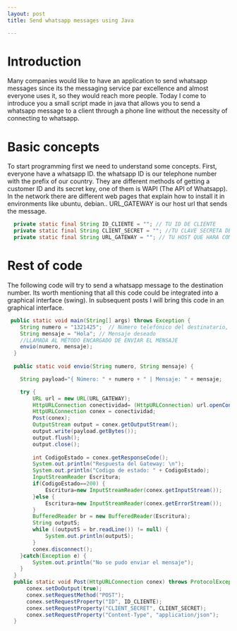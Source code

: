 ```yaml
---
layout: post
title: Send whatsapp messages using Java

---
```


# Introduction
Many companies would like to have an application to send whatsapp messages since its the messaging service par excellence and almost everyone uses it, so they would reach more people.
Today I come to introduce you a small script made in java that allows you to send a whatsapp message to a client through a phone line without the necessity of connecting to whatsapp.
# Basic concepts
To start programming first we need to understand some concepts.
First, everyone have a whatsapp ID. the whatsapp ID is our telephone number with the prefix of our country.
They are different methods of getting a customer ID and its secret key, one of them is WAPI (The API of Whatsapp). In the network there are different web pages that explain how to install it in environments like ubuntu, debian..
URL_GATEWAY is our host url that sends the message.
```java
  private static final String ID_CLIENTE = ""; // TU ID DE CLIENTE
  private static final String CLIENT_SECRET = ""; //TU CLAVE SECRETA DE CLIENTE WHATSAPP
  private static final String URL_GATEWAY = ""; // TU HOST QUE HARA COMO GATEWAY
  ```
# Rest of code

The following code will try to send a whatsapp message to the destination number.
Its worth mentioning that all this code could be integrated into a graphical interface (swing). 
In subsequent posts I will bring this code in an graphical interface.

```java
 public static void main(String[] args) throws Exception {
    String numero = "1321425";  // Número telefónico del destinatario, junto con su código de pais
    String mensaje = "Hola"; // Mensaje deseado
    //LLAMADA AL MÉTODO ENCARGADO DE ENVIAR EL MENSAJE
    envio(numero, mensaje);
  }
  
  public static void envio(String numero, String mensaje) {

    String payload="{ Número: " + numero + " | Mensaje: " + mensaje;

    try {
	    URL url = new URL(URL_GATEWAY);
	    HttpURLConnection conectividad= (HttpURLConnection) url.openConnection();
	    HttpURLConnection conex = conectividad;
	    Post(conex);
	    OutputStream output = conex.getOutputStream();
	    output.write(payload.getBytes());
	    output.flush();
	    output.close();
	
	    int CodigoEstado = conex.getResponseCode();
	    System.out.println("Respuesta del Gateway: \n");
	    System.out.println("Codigo de estado: " + CodigoEstado);
	    InputStreamReader Escritura;
	    if(CodigoEstado==200) {
	    	Escritura=new InputStreamReader(conex.getInputStream());
	    }else {
	    	Escritura=new InputStreamReader(conex.getErrorStream());
	    }
	    BufferedReader br = new BufferedReader(Escritura);
	    String outputS;
	    while ((outputS = br.readLine()) != null) {
	        System.out.println(outputS);
	    }
	    conex.disconnect();
    }catch(Exception e) {
      	System.out.println("No se pudo enviar el mensaje");
    }
  }
  public static void Post(HttpURLConnection conex) throws ProtocolException {
	  conex.setDoOutput(true);
	  conex.setRequestMethod("POST");
	  conex.setRequestProperty("ID", ID_CLIENTE);
	  conex.setRequestProperty("CLIENT_SECRET", CLIENT_SECRET);
	  conex.setRequestProperty("Content-Type", "application/json");
  }
```
